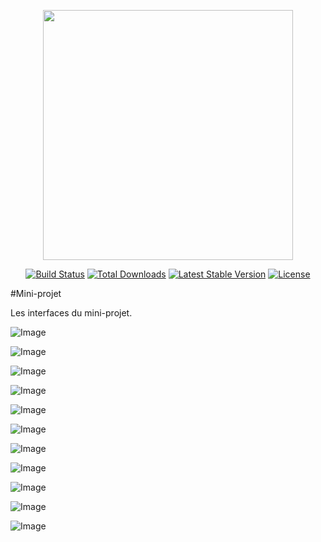 <p align="center"><a href="https://laravel.com" target="_blank"><img src="https://raw.githubusercontent.com/laravel/art/master/logo-lockup/5%20SVG/2%20CMYK/1%20Full%20Color/laravel-logolockup-cmyk-red.svg" width="400"></a></p>

<p align="center">
<a href="https://travis-ci.org/laravel/framework"><img src="https://travis-ci.org/laravel/framework.svg" alt="Build Status"></a>
<a href="https://packagist.org/packages/laravel/framework"><img src="https://img.shields.io/packagist/dt/laravel/framework" alt="Total Downloads"></a>
<a href="https://packagist.org/packages/laravel/framework"><img src="https://img.shields.io/packagist/v/laravel/framework" alt="Latest Stable Version"></a>
<a href="https://packagist.org/packages/laravel/framework"><img src="https://img.shields.io/packagist/l/laravel/framework" alt="License"></a>
</p>

#Mini-projet

Les interfaces du mini-projet.

![Image](https://github.com/user-attachments/assets/93e43657-ec79-44e1-a477-6a7cec355431)

![Image](https://github.com/user-attachments/assets/c67596da-2f5b-4a3c-90aa-663220b127a9)

![Image](https://github.com/user-attachments/assets/87507227-76fb-404f-8d9e-d33396b9a175)

![Image](https://github.com/user-attachments/assets/c600306a-6f27-4303-a74e-0d613f1c2b0e)

![Image](https://github.com/user-attachments/assets/afd8ef3d-22e7-40ee-bd8d-aca8a51a5016)

![Image](https://github.com/user-attachments/assets/f91be036-e885-440a-8c2c-56ccf77352c4)

![Image](https://github.com/user-attachments/assets/834b0a6f-084e-4c2d-992a-d9a598b830f4)

![Image](https://github.com/user-attachments/assets/3537b545-c543-40a9-9e78-f01d2721cc1c)

![Image](https://github.com/user-attachments/assets/c13b66f6-d5c3-4656-8f0d-8aa24b07c3c8)

![Image](https://github.com/user-attachments/assets/7d8caa3c-f367-426c-8fbb-972ab8b9b703)

![Image](https://github.com/user-attachments/assets/716d36b6-af56-4e6d-85a2-d74a691ba3cd)

